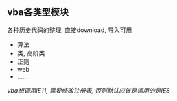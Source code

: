 ## vba各类型模块

各种历史代码的整理, 直接download, 导入可用

- 算法
- 类, 高阶类
- 正则
- web
- ......

*vba想调用IE11, 需要修改注册表, 否则默认应该是调用的是IE8*
